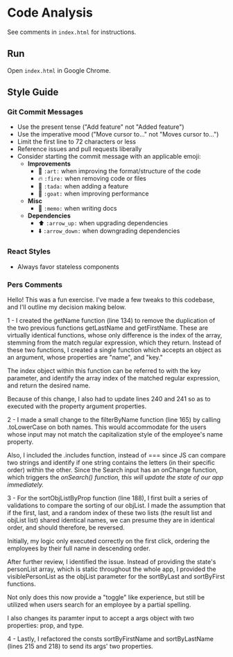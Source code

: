 # Code Analysis

See comments in `index.html` for instructions.

## Run

Open `index.html` in Google Chrome.

## Style Guide

### Git Commit Messages

- Use the present tense ("Add feature" not "Added feature")
- Use the imperative mood ("Move cursor to..." not "Moves cursor to...")
- Limit the first line to 72 characters or less
- Reference issues and pull requests liberally
- Consider starting the commit message with an applicable emoji:
    - **Improvements**
        - :art: `:art:` when improving the format/structure of the code
        - :fire: `:fire:` when removing code or files
        - :tada: `:tada:` when adding a feature
        - :goat: `:goat:` when improving performance
    - **Misc**
        - :memo: `:memo:` when writing docs
    - **Dependencies**
        - :arrow_up: `:arrow_up:` when upgrading dependencies
        - :arrow_down: `:arrow_down:` when downgrading dependencies

### React Styles

- Always favor stateless components


### Pers Comments

Hello! This was a fun exercise. I've made a few tweaks to this codebase, and I'll outline my decision making below.

1 - I created the getName function (line 134) to remove the duplication of the two previous functions getLastName and getFirstName. These are virtually identical functions, whose only difference is the index of the array, stemming from the match regular expression, which they return. Instead of these two functions, I created a single function which accepts an object as an argument, whose properties are "name", and "key."

The index object within this function can be referred to with the key parameter, and identify the array index of the matched regular expression, and return the desired name.

Because of this change, I also had to update lines 240 and 241 so as to executed with the property argument properties.

2 - I made a small change to the filterByName function (line 165) by calling .toLowerCase on both names. This would accommodate for the users whose input may not match the capitalization style of the employee's name property.

Also, I included the .includes function, instead of === since JS can compare two strings and identify if one string contains the letters (in their specific order) within the other. Since the Search input has an onChange function, which triggers the _onSearch() function, this will update the state of our app immediately._

3 - For the sortObjListByProp function (line 188), I first built a series of validations to compare the sorting of our objList. I made the assumption that if the first, last, and a random index of these two lists (the result list and objList list) shared identical names, we can presume they are in identical order, and should therefore, be reversed.

Initially, my logic only executed correctly on the first click, ordering the employees by their full name in descending order.

After further review, I identified the issue. Instead of providing the state's personList array, which is static throughout the whole app, I provided the visiblePersonList as the objList parameter for the sortByLast and sortByFirst functions.

Not only does this now provide a "toggle" like experience, but still be utilized when users search for an employee by a partial spelling.

I also changes its paramter input to accept a args object with two properties: prop, and type.

4 - Lastly, I refactored the consts sortByFirstName and sortByLastName (lines 215 and 218) to send its args' two properties.
